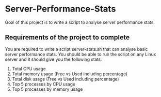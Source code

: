 # Server-Performance-Stats
Goal of this project is to write a script to analyse server performance stats.

## Requirements of the project to complete
You are required to write a script server-stats.sh that can analyse basic server performance stats. You should be able to run the script on any Linux server and it should give you the following stats:

1. Total CPU usage
2. Total memory usage (Free vs Used including percentage)
3. Total disk usage (Free vs Used including percentage)
4. Top 5 processes by CPU usage
5. Top 5 processes by memory usage

